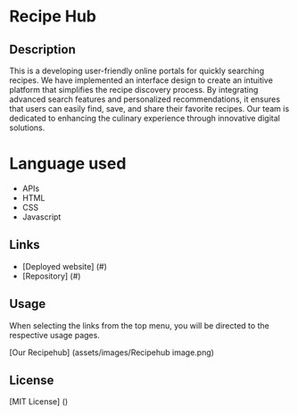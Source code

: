 # Recipe Hub 

## Description

This is a developing user-friendly online portals for quickly searching recipes. We have implemented an interface design to create an intuitive platform that simplifies the recipe discovery process. By integrating advanced search features and personalized recommendations, it ensures that users can easily find, save, and share their favorite recipes. Our team is dedicated to enhancing the culinary experience through innovative digital solutions.

# Language used
* APIs
* HTML
* CSS
* Javascript

## Links
* [Deployed website] (#)
* [Repository] (#)

## Usage
When selecting the links from the top menu, you will be directed to the respective usage pages.

[Our Recipehub] (assets/images/Recipehub image.png)

## License

[MIT License] ()
